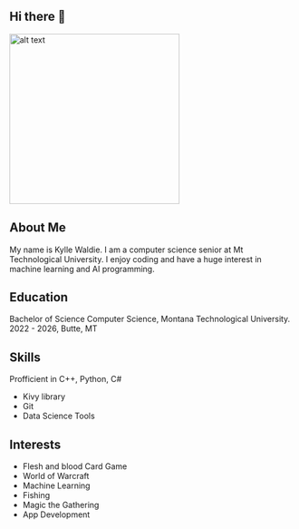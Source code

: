 ## Hi there 👋

<!--
**KylleWaldie/KylleWaldie** is a ✨ _special_ ✨ repository because its `README.md` (this file) appears on your GitHub profile.

Here are some ideas to get you started:

- 🔭 I’m currently working on ...
- 🌱 I’m currently learning ...
- 👯 I’m looking to collaborate on ...
- 🤔 I’m looking for help with ...
- 💬 Ask me about ...
- 📫 How to reach me: ...
- 😄 Pronouns: ...
- ⚡ Fun fact: ...
-->
<img src="https://scontent-ord5-2.xx.fbcdn.net/v/t39.30808-6/466973910_8699491036793203_4852094781781652840_n.jpg?_nc_cat=105&ccb=1-7&_nc_sid=a5f93a&_nc_ohc=HyIR0nULKSUQ7kNvwHCsYhr&_nc_oc=Adn5_aHulVgYf-uqf7Y6rDbInoM5FheJ9EpaoS30fvewgKnK6a4MobCFvwU5P90l-L8&_nc_zt=23&_nc_ht=scontent-ord5-2.xx&_nc_gid=3rH-N0JXqtds7NcU98AY_A&oh=00_AfYbwvih61TSRgjeB0TqhOGAkBq70M1syuUOqjQpKkR7Sg&oe=68E1B87B" alt="alt text" width="300"/>


## About Me
My name is Kylle Waldie. I am a computer science senior at Mt Technological University. I enjoy coding and have a huge interest in machine learning and AI programming.
## Education
Bachelor of Science Computer Science, Montana Technological University. 2022 - 2026, Butte, MT

## Skills
Profficient in C++, Python, C#
- Kivy library
- Git
- Data Science Tools

## Interests
- Flesh and blood Card Game
- World of Warcraft
- Machine Learning
- Fishing
- Magic the Gathering
- App Development
